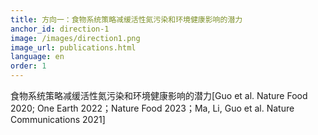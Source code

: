 ```yaml
---
title: 方向一：食物系统策略减缓活性氮污染和环境健康影响的潜力
anchor_id: direction-1
image: /images/direction1.png
image_url: publications.html
language: en
order: 1
---
```


食物系统策略减缓活性氮污染和环境健康影响的潜力[Guo et al. Nature Food 2020; One Earth 2022；Nature Food 2023；Ma, Li, Guo et al. Nature Communications 2021] 

